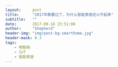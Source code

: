 ```yaml
---
layout:     post
title:      "2017年都要过了，为什么智能家居还火不起来"
subtitle:   ""
date:       2017-08-18 23:51:00
author:     "Shepherd"
header-img: "img/post-bg-smarthome.jpg"
header-mask: 0.3
tags:
    - 物联网
    - IoT
    - 智能家居
---
```






